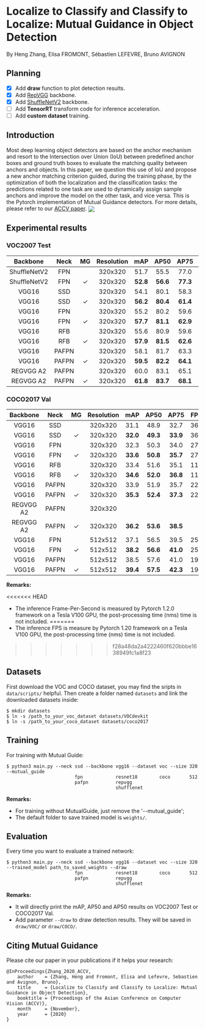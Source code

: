 # Localize to Classify and Classify to Localize: Mutual Guidance in Object Detection
By Heng Zhang, Elisa FROMONT, Sébastien LEFEVRE, Bruno AVIGNON

## Planning
- [x] Add **draw** function to plot detection results.
- [x] Add [RepVGG](https://arxiv.org/abs/2101.03697) backbone.
- [x] Add [ShuffleNetV2](https://arxiv.org/abs/1807.11164) backbone.
- [ ] Add **TensorRT** transform code for inference acceleration.
- [ ] Add **custom dataset** training.
## Introduction
Most deep learning object detectors are based on the anchor mechanism and resort to the Intersection over Union (IoU) between predefined anchor boxes and ground truth boxes to evaluate the matching quality between anchors and objects. In this paper, we question this use of IoU and propose a new anchor matching criterion guided, during the training phase, by the optimization of both the localization and the classification tasks: the predictions related to one task are used to dynamically assign sample anchors and improve the model on the other task, and vice versa. This is the Pytorch implementation of Mutual Guidance detectors. For more details, please refer to our [ACCV paper](https://openaccess.thecvf.com/content/ACCV2020/html/Zhang_Localize_to_Classify_and_Classify_to_Localize_Mutual_Guidance_in_ACCV_2020_paper.html).
<img align="center" src="https://github.com/zhangheng19931123/MutualGuide/blob/master/doc/compare.png">
&nbsp;
&nbsp;
## Experimental results
### VOC2007 Test
| **Backbone** | **Neck** | MG | **Resolution** | **mAP** | **AP50** | **AP75** | **Model** |
|:-----:|:-----:|:-----:|:-----:|:-------:|:-------:|:-------:|:-------:|
| ShuffleNetV2 | FPN | | 320x320 | 51.7 | 55.5 | 77.0 | [Download](https://drive.google.com/file/d/16uX2sQo3tOY9OmukUMDWHlmW68cqixBc/view?usp=sharing) |
| ShuffleNetV2 | FPN | ✓ | 320x320 | **52.8** | **56.6** | **77.3** | [Download](https://drive.google.com/file/d/1KK0qHQWuBmMPmAHwVw0G0wF4PbAZ3GR0/view?usp=sharing) |
| VGG16 | SSD | | 320x320 | 54.1 | 80.1 | 58.3 | [Download](https://drive.google.com/file/d/1fCfa3E9rama3SeTD5Tt7CyWapzxBAm0g/view?usp=sharing) |
| VGG16 | SSD | ✓ | 320x320 | **56.2** | **80.4** | **61.4** | [Download](https://drive.google.com/file/d/1jQLuU3yNy-09eoSfRO7p6k_6YnxsX8B1/view?usp=sharing) |
| VGG16 | FPN | | 320x320 | 55.2 | 80.2 | 59.6 | [Download](https://drive.google.com/file/d/1Cv2PNB2VnisEDZa87j_ToXnZtWtQ9s11/view?usp=sharing) |
| VGG16 | FPN | ✓ | 320x320 | **57.7** | **81.1** | **62.9** | [Download](https://drive.google.com/file/d/1clZS_Q8n6ZH7Vtaw5KZWXoL9h9X_ZZS8/view?usp=sharing) |
| VGG16 | RFB | | 320x320 | 55.6 | 80.9 | 59.6 |                                                              |
| VGG16 | RFB | ✓ | 320x320 | **57.9** | **81.5** | **62.6** |                                                              |
| VGG16 | PAFPN | | 320x320 | 58.1 | 81.7 | 63.3 | |
| VGG16 | PAFPN | ✓ | 320x320 | **59.5** | **82.2** | **64.1** | [Download](https://drive.google.com/file/d/1su13LbkbhoFjAk0xp7NxqzSjOqB01773/view?usp=sharing) |
| REGVGG A2 | PAFPN | | 320x320 | 60.0 | 83.1 | 65.1 | [Download](https://drive.google.com/file/d/15SEoXNeRr4Mv-ZEPdjC2psFh0WScjvzr/view?usp=sharing) |
| REGVGG A2 | PAFPN | ✓ | 320x320 | **61.8** | **83.7** | **68.1** | [Download](https://drive.google.com/file/d/1kv2439v33WvfWy592vnqWWAiV7IVu0k6/view?usp=sharing) |
### COCO2017 Val
| **Backbone** | **Neck** | MG | **Resolution** | **mAP** | **AP50** | **AP75** | **FPS** | **Model** |
|:-----:|:-----:|:-----:|:-----:|:-------:|:-------:|:-------:|:-------:|:-------:|
| VGG16 | SSD | | 320x320 | 31.1 | 48.9 | 32.7 | 365 | [Download](https://drive.google.com/file/d/1zWRDl9UXvUurfGaj2QnHJDRZJFH1w_1B/view?usp=sharing) |
| VGG16 | SSD | ✓ | 320x320 | **32.0** | **49.3** | **33.9** | 365 | [Download](https://drive.google.com/file/d/1Ec658sd8z7jHW9Y2dQlRhWdmgKW_JJdp/view?usp=sharing) |
| VGG16 | FPN | | 320x320 | 32.3 | 50.3 | 34.0 | 270 | [Download](https://drive.google.com/file/d/1DUMXX6_7ca1RBg1kNqfjpXaaPkKL8DBa/view?usp=sharing) |
| VGG16 | FPN | ✓ | 320x320 | **33.6** | **50.8** | **35.7** | 270 | [Download](https://drive.google.com/file/d/1Wah6c5PbUndv7lx_lPvwKd8XC9dyCJCe/view?usp=sharing) |
| VGG16 | RFB | | 320x320 | 33.4 | 51.6 | 35.1 | 115 |                                                              |
| VGG16 | RFB | ✓ | 320x320 | **34.6** | **52.0** | **36.8** | 115 |                                                              |
| VGG16 | PAFPN | | 320x320 | 33.9 | 51.9 | 35.7 | 220 | [Download](https://drive.google.com/file/d/1qHHtEj0G81ivBgK81LzEQ2Z4OJVGlf9C/view?usp=sharing) |
| VGG16 | PAFPN | ✓ | 320x320 | **35.3** | **52.4** | **37.3** | 220 | [Download](https://drive.google.com/file/d/1nmhlMGGRCNRWMhmotsi8YEujWPhUyiFU/view?usp=sharing) |
| REGVGG A2 | PAFPN | | 320x320 | | | | | |
| REGVGG A2 | PAFPN | ✓ | 320x320 | **36.2** | **53.6** | **38.5** | | [Download](https://drive.google.com/file/d/1zuopiHZyq8JFMvEFgvB4VuQlyh5Tv4ux/view?usp=sharing) |
| VGG16 | FPN | | 512x512 | 37.1 | 56.5 | 39.5 | 250 | |
| VGG16 | FPN | ✓ | 512x512 | **38.2** | **56.6** | **41.0** | 250 | |
| VGG16 | PAFPN | | 512x512 | 38.5 | 57.6 | 41.0 | 195 | [Download](https://drive.google.com/file/d/18zmuc9GCjVyCNb23Vv91LCSHjFCYLuhY/view?usp=sharing) |
| VGG16 | PAFPN | ✓ | 512x512 | **39.4** | **57.5** | **42.3** | 195 | [Download](https://drive.google.com/file/d/1Px9DLuGWIICsEw4tKYGCefLuXf09Xqg1/view?usp=sharing) |

**Remarks:**

<<<<<<< HEAD
- The inference Frame-Per-Second is measured by Pytorch 1.2.0 framework on a Tesla V100 GPU, the post-processing time (nms) time is not included.
=======
- The inference FPS is measure by Pytorch 1.20 framework on a Tesla V100 GPU, the post-processing time (nms) time is not included.
>>>>>>> f28a48da2a4222460f620bbbe1638949fc1a8f23

## Datasets
First download the VOC and COCO dataset, you may find the sripts in `data/scripts/` helpful.
Then create a folder named `datasets` and link the downloaded datasets inside:
```Shell
$ mkdir datasets
$ ln -s /path_to_your_voc_dataset datasets/VOCdevkit
$ ln -s /path_to_your_coco_dataset datasets/coco2017
```
## Training
For training with Mutual Guide:
```Shell
$ python3 main.py --neck ssd --backbone vgg16 --dataset voc --size 320 --mutual_guide
                         fpn            resnet18        coco       512
                         pafpn          repvgg
                                        shufflenet
```
**Remarks:**

- For training without MutualGuide, just remove the '--mutual_guide';
- The default folder to save trained model is `weights/`.
## Evaluation
Every time you want to evaluate a trained network:
```Shell
$ python3 main.py --neck ssd --backbone vgg16 --dataset voc --size 320 --trained_model path_to_saved_weights --draw
                         fpn            resnet18        coco       512
                         pafpn          repvgg
                                        shufflenet
```
**Remarks:**
- It will directly print the mAP, AP50 and AP50 results on VOC2007 Test or COCO2017 Val.
- Add parameter `--draw` to draw detection results. They will be saved in `draw/VOC/` or  `draw/COCO/`.
## Citing Mutual Guidance
Please cite our paper in your publications if it helps your research:

    @InProceedings{Zhang_2020_ACCV,
        author    = {Zhang, Heng and Fromont, Elisa and Lefevre, Sebastien and Avignon, Bruno},
        title     = {Localize to Classify and Classify to Localize: Mutual Guidance in Object Detection},
        booktitle = {Proceedings of the Asian Conference on Computer Vision (ACCV)},
        month     = {November},
        year      = {2020}
    }
